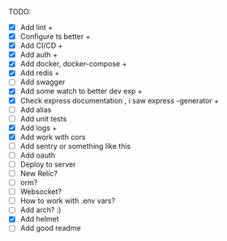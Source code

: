 TODO:
- [x] Add lint +
- [x] Configure ts better +
- [x] Add CI/CD +
- [x] Add auth +
- [x] Add docker, docker-compose +
- [x] Add redis +
- [ ] Add swagger
- [x] Add some watch to better dev exp +
- [x] Check express documentation , i saw express -generator +
- [ ] Add alias
- [ ] Add unit tests
- [x] Add logs +
- [x] Add work with cors
- [ ] Add sentry or something like this
- [ ] Add oauth
- [ ] Deploy to server
- [ ] New Relic?
- [ ] orm?
- [ ] Websocket?
- [ ] How to work with .env vars?
- [ ] Add arch? :)
- [x] Add helmet 
- [ ] Add good readme